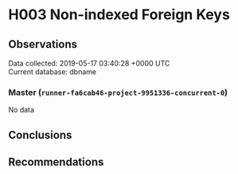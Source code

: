 # H003 Non-indexed Foreign Keys #

## Observations ##
Data collected: 2019-05-17 03:40:28 +0000 UTC  
Current database: dbname  

### Master (`runner-fa6cab46-project-9951336-concurrent-0`) ###


No data


## Conclusions ##


## Recommendations ##

